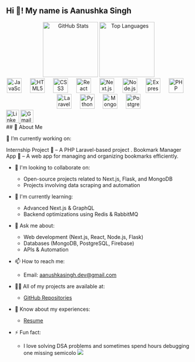 <h2 align="left">Hi 👋! My name is Aanushka Singh</h2>
<div align="center"> <img src="https://github-readme-stats.vercel.app/api?username=Aanushka001&theme=one_dark_pro&hide_title=false&hide_rank=false&show_icons=true&include_all_commits=true&count_private=true&disable_animations=false&locale=en&hide_border=false" height="150" alt="GitHub Stats" /> <img src="https://github-readme-stats.vercel.app/api/top-langs?username=Aanushka001&locale=en&hide_title=false&layout=compact&card_width=320&langs_count=6&theme=one_dark_pro&hide_border=false" height="150" alt="Top Languages" /> </div>
<div align="center"> <img src="https://cdn.jsdelivr.net/gh/devicons/devicon/icons/javascript/javascript-original.svg" height="40" alt="JavaScript" /> <img width="15" /> <img src="https://cdn.jsdelivr.net/gh/devicons/devicon/icons/html5/html5-original.svg" height="40" alt="HTML5" /> <img width="15" /> <img src="https://cdn.jsdelivr.net/gh/devicons/devicon/icons/css3/css3-original.svg" height="40" alt="CSS3" /> <img width="15" /> <img src="https://cdn.jsdelivr.net/gh/devicons/devicon/icons/react/react-original.svg" height="40" alt="React" /> <img width="15" /> <img src="https://cdn.jsdelivr.net/gh/devicons/devicon/icons/nextjs/nextjs-original.svg" height="40" alt="Next.js" /> <img width="15" /> <img src="https://cdn.jsdelivr.net/gh/devicons/devicon/icons/nodejs/nodejs-original.svg" height="40" alt="Node.js" /> <img width="15" /> <img src="https://cdn.jsdelivr.net/gh/devicons/devicon/icons/express/express-original.svg" height="40" alt="Express.js" /> <img width="15" /> <img src="https://cdn.jsdelivr.net/gh/devicons/devicon/icons/php/php-original.svg" height="40" alt="PHP" /> <img width="15" /> <img src="https://cdn.jsdelivr.net/gh/devicons/devicon/icons/laravel/laravel-original.svg" height="40" alt="Laravel" /> <img width="15" /> <img src="https://cdn.jsdelivr.net/gh/devicons/devicon/icons/python/python-original.svg" height="40" alt="Python" /> <img width="15" /> <img src="https://cdn.jsdelivr.net/gh/devicons/devicon/icons/mongodb/mongodb-original.svg" height="40" alt="MongoDB" /> <img width="15" /> <img src="https://cdn.jsdelivr.net/gh/devicons/devicon/icons/postgresql/postgresql-original.svg" height="40" alt="PostgreSQL" /> </div>
<div align="left"> <a href="https://www.linkedin.com/in/aanushka-singh-5bab49223/"> <img src="https://img.shields.io/static/v1?message=LinkedIn&logo=linkedin&label=&color=0077B5&logoColor=white&labelColor=&style=for-the-badge" height="35" alt="LinkedIn" /> </a> <a href="mailto:aanushkasingh328@gmail.com"> <img src="https://img.shields.io/static/v1?message=Gmail&logo=gmail&label=&color=D14836&logoColor=white&labelColor=&style=for-the-badge" height="35" alt="Gmail" /> </a> </div>
## 🚀 About Me

🔭 I’m currently working on:

Internship Project 🏢 – A PHP Laravel-based project .
Bookmark Manager App 📑 – A web app for managing and organizing bookmarks efficiently.

- 👯 I'm looking to collaborate on:
  - Open-source projects related to Next.js, Flask, and MongoDB
  - Projects involving data scraping and automation
  
- 🌱 I'm currently learning:
  - Advanced Next.js & GraphQL
  - Backend optimizations using Redis & RabbitMQ
  
- 💬 Ask me about:
  - Web development (Next.js, React, Node.js, Flask)
  - Databases (MongoDB, PostgreSQL, Firebase)
  - APIs & Automation
  
- 📫 How to reach me:
  - Email: aanushkasingh.dev@gmail.com
  
- 👨‍💻 All of my projects are available at:
  - [GitHub Repositories](https://github.com/Aanushka001)
  
- 📄 Know about my experiences:
  - [Resume]([file:///C:/Users/aanus/Downloads/Resume_.pdf](https://drive.google.com/file/d/1BgXCaHWF8AekytLVwmUVIrOUcf9JS3md/view?usp=sharing))
  
- ⚡ Fun fact:
  - I love solving DSA problems and sometimes spend hours debugging one missing semicolo
[![](https://visitcount.itsvg.in/api?id=Aanushka001&icon=9&color=11)](https://visitcount.itsvg.in)
